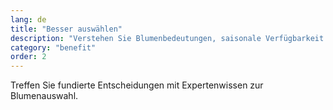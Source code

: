 ```yaml
---
lang: de
title: "Besser auswählen"
description: "Verstehen Sie Blumenbedeutungen, saisonale Verfügbarkeit und Qualitätsmerkmale, um Arrangements auszuwählen, die perfekt zu Ihrem Anlass und Empfänger passen."
category: "benefit"
order: 2
---
```


Treffen Sie fundierte Entscheidungen mit Expertenwissen zur Blumenauswahl.
